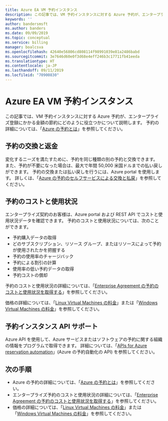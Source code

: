 ```yaml
---
title: Azure EA VM 予約インスタンス
description: この記事では、VM 予約インスタンスに対する Azure 予約が、エンタープライズ登録にかかる金額の節約にどのように役立つかについて説明します。
keywords: ''
author: bandersmsft
ms.author: banders
ms.date: 09/09/2019
ms.topic: conceptual
ms.service: billing
manager: boalcsva
ms.openlocfilehash: 42640e56806cd808114f98991039e81a2486babd
ms.sourcegitcommit: 3e7646d60e0f3d68e4eff246b3c17711fb41eeda
ms.translationtype: HT
ms.contentlocale: ja-JP
ms.lasthandoff: 09/11/2019
ms.locfileid: "70900830"
---
```

# <a name="azure-ea-vm-reserved-instances"></a>Azure EA VM 予約インスタンス

この記事では、VM 予約インスタンスに対する Azure 予約が、エンタープライズ登録にかかる金額の節約にどのように役立つかについて説明します。 予約の詳細については、「[Azure の予約とは](billing-save-compute-costs-reservations.md)」を参照してください。

## <a name="reservation-exchanges-and-refunds"></a>予約の交換と返金

変化するニーズを満たすために、予約を同じ種類の別の予約と交換できます。 また、予約が不要になった場合は、最大で年間 50,000 米国ドルまでの払い戻しができます。 予約の交換または払い戻しを行うには、Azure portal を使用します。 詳しくは、「[Azure の予約のセルフサービスによる交換と払戻](billing-azure-reservations-self-service-exchange-and-refund.md)」を参照してください。

## <a name="reservation-costs-and-usage"></a>予約のコストと使用状況

エンタープライズ契約のお客様は、Azure portal および REST API でコストと使用状況データを確認できます。 予約のコストと使用状況については、次のことができます。

- 予約購入データの取得
- どのサブスクリプション、リソース グループ、またはリソースによって予約が使用されたかを把握する
- 予約の使用率のチャージバック
- 予約による割引の計算
- 使用率の低い予約データの取得
- 予約コストの償却

予約のコストと使用状況の詳細については、「[Enterprise Agreement の予約のコストと使用状況を取得する](billing-understand-reserved-instance-usage-ea.md)」を参照してください。

価格の詳細については、「[Linux Virtual Machines の料金](https://azure.microsoft.com/pricing/details/virtual-machines/linux/)」または「[Windows Virtual Machines の料金](https://azure.microsoft.com/pricing/details/virtual-machines/windows/)」を参照してください。

## <a name="reserved-instances-api-support"></a>予約インスタンス API サポート

Azure API を使用して、Azure サービスまたはソフトウェアの予約に関する組織の情報をプログラムで取得できます。 詳細については、「[APIs for Azure reservation automation](billing-reservation-apis.md)」(Azure の予約自動化の API) を参照してください。

## <a name="next-steps"></a>次の手順
- Azure の予約の詳細については、「[Azure の予約とは](billing-save-compute-costs-reservations.md)」を参照してください。
- エンタープライズ予約のコストと使用状況の詳細については、「[Enterprise Agreement の予約のコストと使用状況を取得する](billing-understand-reserved-instance-usage-ea.md)」を参照してください。
- 価格の詳細については、「[Linux Virtual Machines の料金](https://azure.microsoft.com/pricing/details/virtual-machines/linux/)」または「[Windows Virtual Machines の料金](https://azure.microsoft.com/pricing/details/virtual-machines/windows/)」を参照してください。
